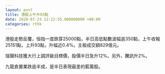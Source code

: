 ```yaml
---
layout: post
title: 港股上午升93點
date: 2020-07-23 12:12:55.000000000 +08:00
categories: rthk
---
```


港股走勢反覆，恒指一度跌穿25000點，半日高低點數波幅逾350點，上午收報25151點，上升93點，升幅近0.4%。主板成交額829億元。

瑞聲科技獲大行上調評級目標價，股價半日急升12%。另外，騰訊升2%。

九龍倉置業跌逾半成，是半日表現最差的藍籌股。
